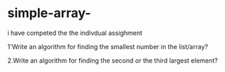 # simple-array-


i have competed the the indivdual assighment

1'Write an algorithm for finding the smallest number in the list/array?

2.Write an algorithm for finding the second or the third largest element?
